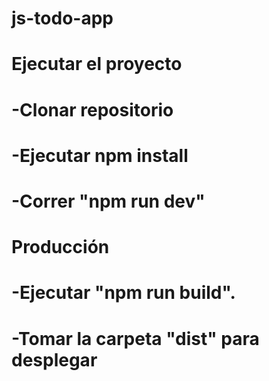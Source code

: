 # js-todo-app

# Ejecutar el proyecto
#  -Clonar repositorio
#  -Ejecutar npm install
#  -Correr "npm run dev"
# Producción
#  -Ejecutar "npm run build".
#  -Tomar la carpeta "dist" para desplegar
